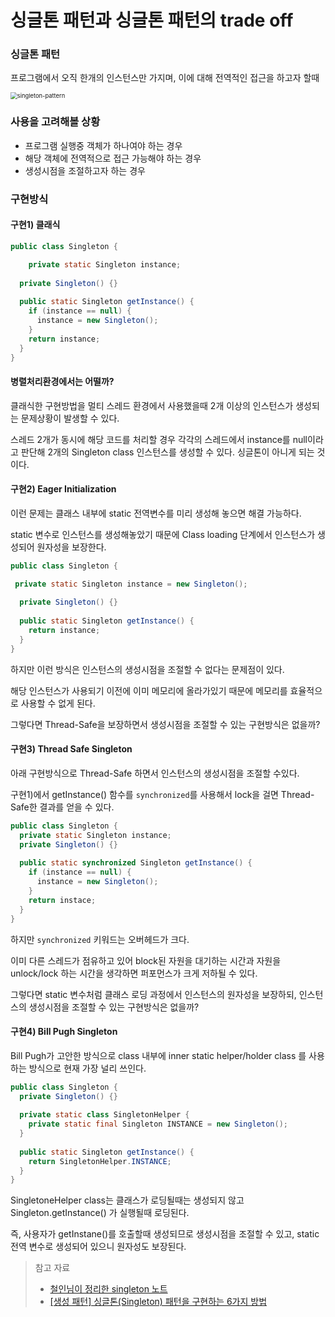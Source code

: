 # 싱글톤 패턴과 싱글톤 패턴의 trade off 

### 싱글톤 패턴 

프로그램에서 오직 한개의 인스턴스만 가지며, 이에 대해 전역적인 접근을 하고자 할때 

<img src="https://tech-people.github.io/images/design-pattern/singleton-pattern.png" alt="singleton-pattern" style="zoom: 67%;" />




### 사용을 고려해볼 상황

+ 프로그램 실행중 객체가 하나여야 하는 경우
+ 해당 객체에 전역적으로 접근 가능해야 하는 경우 
+ 생성시점을 조절하고자 하는 경우 



### 구현방식 

#### 구현1) 클래식

```java
public class Singleton {

	private static Singleton instance;
  
  private Singleton() {}
    
  public static Singleton getInstance() {
    if (instance == null) {
      instance = new Singleton();
    }
    return instance;    
  }
}
```



#### 병렬처리환경에서는 어떨까?

  클래식한 구현방법을 멀티 스레드 환경에서 사용했을때 2개 이상의 인스턴스가 생성되는 문제상황이 발생할 수 있다. 

스레드 2개가 동시에 해당 코드를 처리할 경우 각각의 스레드에서 instance를 null이라고 판단해 2개의 Singleton class 인스턴스를 생성할 수 있다. 싱글톤이 아니게 되는 것이다. 



#### 구현2) Eager Initialization

   이런 문제는 클래스 내부에 static 전역변수를 미리 생성해 놓으면 해결 가능하다. 

   static 변수로 인스턴스를 생성해놓았기 때문에 Class loading 단계에서 인스턴스가 생성되어 원자성을 보장한다. 

   ```java
   public class Singleton {
   
   	private static Singleton instance = new Singleton();
     
     private Singleton() {}
       
     public static Singleton getInstance() {
       return instance;    
     }
   }
   ```

   

   하지만 이런 방식은 인스턴스의 생성시점을 조절할 수 없다는 문제점이 있다. 

   해당 인스턴스가 사용되기 이전에 이미 메모리에 올라가있기 때문에 메모리를 효율적으로 사용할 수 없게 된다. 

   그렇다면 Thread-Safe을 보장하면서 생성시점을 조절할 수 있는 구현방식은 없을까?

   



#### 구현3) Thread Safe Singleton

아래 구현방식으로 Thread-Safe 하면서 인스턴스의 생성시점을 조절할 수있다. 

구현1)에서 getInstance() 함수를 `synchronized`를 사용해서 lock을 걸면 Thread-Safe한 결과를 얻을 수 있다. 



   ```java
   public class Singleton {
     private static Singleton instance;
     private Singleton() {}
     
     public static synchronized Singleton getInstance() {
       if (instance == null) {
         instance = new Singleton();
       }
       return instace;
     }
   }
   ```

하지만  `synchronized` 키워드는 오버헤드가 크다. 

이미 다른 스레드가 점유하고 있어 block된 자원을 대기하는 시간과 자원을 unlock/lock 하는 시간을 생각하면 퍼포먼스가 크게 저하될 수 있다. 

그렇다면 static 변수처럼 클래스 로딩 과정에서 인스턴스의 원자성을 보장하되, 인스턴스의 생성시점을 조절할 수 있는 구현방식은 없을까? 



#### 구현4) Bill Pugh Singleton

Bill Pugh가 고안한 방식으로 class 내부에 inner static helper/holder class 를 사용하는 방식으로 현재 가장 널리 쓰인다. 



```java
public class Singleton {
  private Singleton() {}
  
  private static class SingletonHelper {
    private static final Singleton INSTANCE = new Singleton();
  }
  
  public static Singleton getInstance() {
    return SingletonHelper.INSTANCE;
  }
}
```



SingletoneHelper class는 클래스가 로딩될때는 생성되지 않고 Singleton.getInstance() 가 실행될때 로딩된다. 

즉, 사용자가 getInstane()를 호출할때 생성되므로 생성시점을 조절할 수 있고, static 전역 변수로 생성되어 있으니 원자성도 보장된다. 









> 참고 자료
>
> + [철인님이 정리한 singleton 노트](https://github.com/superyodi/java-study-magokE14/blob/master/design-pattern/%EC%83%9D%EC%84%B1%ED%8C%A8%ED%84%B4/singleton/singleton_%EB%B0%95%EC%B2%A0%EC%9D%B8.md) 
> + [[생성 패턴] 싱글톤(Singleton) 패턴을 구현하는 6가지 방법](https://readystory.tistory.com/116)

